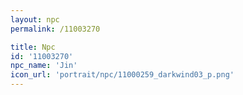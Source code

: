 ```yaml
---
layout: npc
permalink: /11003270

title: Npc
id: '11003270'
npc_name: 'Jin'
icon_url: 'portrait/npc/11000259_darkwind03_p.png'
---
```

